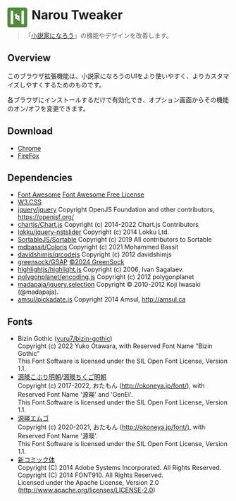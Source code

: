 # <img src="app/assets/icons/icon.png" width="45" align="left" style="margin-right: 10px"> Narou Tweaker

> 「[小説家になろう](https://syosetu.com/)」の機能やデザインを改善します。

## Overview
このブラウザ拡張機能は、小説家になろうのUIをより使いやすく、よりカスタマイズしやすくするためのものです。

各ブラウザにインストールするだけで有効化でき、オプション画面からその機能のオン/オフを変更できます。

## Download
* [Chrome](https://chromewebstore.google.com/detail/ihenjmpgnkmihnoogkokhgboafifphlp)
* [FireFox](https://addons.mozilla.org/ja/firefox/addon/narou-tweaker/)

## Dependencies
* [Font Awesome](https://fontawesome.com/) [Font Awesome Free License](https://fontawesome.com/license/free)
* [W3.CSS](https://www.w3schools.com/w3css/w3css_downloads.asp)
* [jquery/jquery](https://github.com/jquery/jquery) Copyright OpenJS Foundation and other contributors, https://openjsf.org/
* [chartjs/Chart.js](https://github.com/chartjs/Chart.js) Copyright (c) 2014-2022 Chart.js Contributors
* [lokku/jquery-nstslider](https://github.com/lokku/jquery-nstslider) Copyright (c) 2014 Lokku Ltd.
* [SortableJS/Sortable](https://github.com/SortableJS/Sortable) Copyright (c) 2019 All contributors to Sortable
* [mdbassit/Coloris](https://github.com/mdbassit/Coloris) Copyright (c) 2021 Mohammed Bassit
* [davidshimjs/qrcodejs](https://github.com/davidshimjs/qrcodejs) Copyright (c) 2012 davidshimjs
* [greensock/GSAP](https://github.com/greensock/GSAP) [©2024 GreenSock](https://gsap.com/licensing/)
* [highlightjs/highlight.js](https://github.com/highlightjs/highlight.js) Copyright (c) 2006, Ivan Sagalaev.
* [polygonplanet/encoding.js](https://github.com/polygonplanet/encoding.js) Copyright (c) 2012 polygonplanet
* [madapaja/jquery.selection](https://github.com/madapaja/jquery.selection) Copyright © 2010-2012 Koji Iwasaki (@madapaja).
* [amsul/pickadate.js](https://github.com/amsul/pickadate.js) Copyright 2014 Amsul, http://amsul.ca

## Fonts
* Bizin Gothic ([yuru7/bizin-gothic](https://github.com/yuru7/bizin-gothic))<br>Copyright (c) 2022 Yuko Otawara, with Reserved Font Name "Bizin Gothic"<br>This Font Software is licensed under the SIL Open Font License, Version 1.1.
* [源暎こぶり明朝](https://okoneya.jp/font/genei-koburimin.html)/[源暎ちくご明朝](https://okoneya.jp/font/genei-chikumin.html)<br>Copyright (c) 2017-2022, おたもん (http://okoneya.jp/font/), with Reserved Font Name '源暎' and 'GenEi'.<br>This Font Software is licensed under the SIL Open Font License, Version 1.1.
* [源暎エムゴ](https://okoneya.jp/font/genei-m-gothic.html)<br>Copyright (c) 2020-2021, おたもん (http://okoneya.jp/font/), with Reserved Font Name '源暎'.<br>This Font Software is licensed under the SIL Open Font License, Version 1.1.
* [新コミック体](https://www.font910.jp/font-list/conposite-comic.html)<br>Copyright (C) 2014 Adobe Systems Incorporated. All Rights Reserved.<br>Copyright (C) 2014 FONT910. All Rights Reserved.<br>Licensed under the Apache License, Version 2.0 (http://www.apache.org/licenses/LICENSE-2.0)

